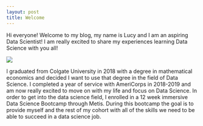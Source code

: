 ```yaml
---
layout: post
title: Welcome
---
```


Hi everyone! Welcome to my blog, my name is Lucy and I am an aspiring Data Scientist! I am really excited to share my experiences learning Data Science with you all!  

![]({{site.url}}/images/headshot.JPG)

I graduated from Colgate University in 2018 with a degree in mathematical economics and decided I want to use that degree in the field of Data Science.  I completed a year of service with AmeriCorps in 2018-2019 and am now really excited to move on with my life and focus on Data Science. In order to get into the data science field, I enrolled in a 12 week immersive Data Science Bootcamp through Metis.  During this bootcamp the goal is to provide myself and the rest of my cohort with all of the skills we need to be able to succeed in a data science job.  



